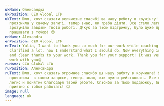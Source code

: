 ```yaml
---
ukName: Олександра
ukPosition: CEO Global LTD
ukText: Юля, хочу сказати величезне спасибі ща нашу роботу в коучінгу! Я багато
  прояснила у своєму запиті, тепер знаю, як треба діяти. Все стало легко та
  зрозуміло завдяки твоїй роботі. Дякую за твою підтримку, було дуже приємно
  працювати з тобою! 😊
enName: Alexandra
enPosition: CEO Global LTD
enText: Yulia, I want to thank you so much for our work while coaching! I
  clarified a lot, now I understand what I should do. Now everything is so easy
  and clear thanks to your work. Thank you for your support! It was very nice to
  work with you😊
ruName: CEO Global LTD
ruPosition: Александра
ruText: Юля, хочу сказать огромное спасибо ща нашу работу в коучинге! Я многое
  прояснила  в своем запросе, теперь знаю, как нужно действовать. Все стало
  легко и понятно благодаря твоей работе. Спасибо за твою поддержку, было очень
  приятно с тобой работать! 😊
image: null
language: uk
---
```

